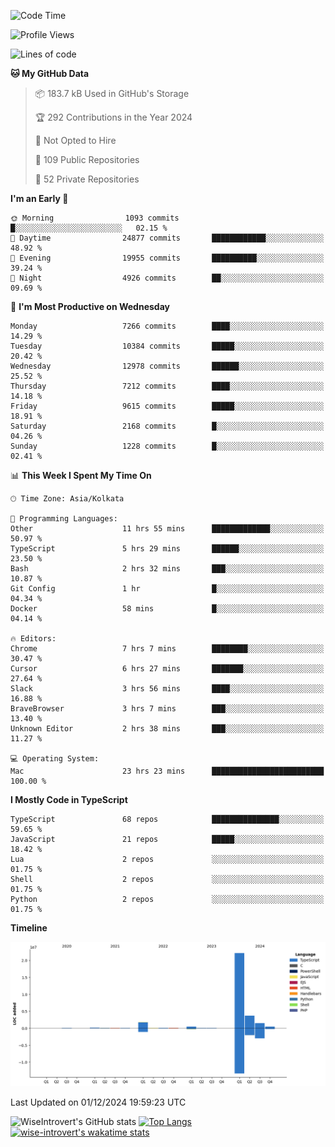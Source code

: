 <!--START_SECTION:waka-->
![Code Time](http://img.shields.io/badge/Code%20Time-1%2C908%20hrs%208%20mins-blue)

![Profile Views](http://img.shields.io/badge/Profile%20Views-1-blue)

![Lines of code](https://img.shields.io/badge/From%20Hello%20World%20I%27ve%20Written-30.8%20million%20lines%20of%20code-blue)

**🐱 My GitHub Data** 

> 📦 183.7 kB Used in GitHub's Storage 
 > 
> 🏆 292 Contributions in the Year 2024
 > 
> 🚫 Not Opted to Hire
 > 
> 📜 109 Public Repositories 
 > 
> 🔑 52 Private Repositories 
 > 
**I'm an Early 🐤** 

```text
🌞 Morning                1093 commits        █░░░░░░░░░░░░░░░░░░░░░░░░   02.15 % 
🌆 Daytime                24877 commits       ████████████░░░░░░░░░░░░░   48.92 % 
🌃 Evening                19955 commits       ██████████░░░░░░░░░░░░░░░   39.24 % 
🌙 Night                  4926 commits        ██░░░░░░░░░░░░░░░░░░░░░░░   09.69 % 
```
📅 **I'm Most Productive on Wednesday** 

```text
Monday                   7266 commits        ████░░░░░░░░░░░░░░░░░░░░░   14.29 % 
Tuesday                  10384 commits       █████░░░░░░░░░░░░░░░░░░░░   20.42 % 
Wednesday                12978 commits       ██████░░░░░░░░░░░░░░░░░░░   25.52 % 
Thursday                 7212 commits        ████░░░░░░░░░░░░░░░░░░░░░   14.18 % 
Friday                   9615 commits        █████░░░░░░░░░░░░░░░░░░░░   18.91 % 
Saturday                 2168 commits        █░░░░░░░░░░░░░░░░░░░░░░░░   04.26 % 
Sunday                   1228 commits        █░░░░░░░░░░░░░░░░░░░░░░░░   02.41 % 
```


📊 **This Week I Spent My Time On** 

```text
🕑︎ Time Zone: Asia/Kolkata

💬 Programming Languages: 
Other                    11 hrs 55 mins      █████████████░░░░░░░░░░░░   50.97 % 
TypeScript               5 hrs 29 mins       ██████░░░░░░░░░░░░░░░░░░░   23.50 % 
Bash                     2 hrs 32 mins       ███░░░░░░░░░░░░░░░░░░░░░░   10.87 % 
Git Config               1 hr                █░░░░░░░░░░░░░░░░░░░░░░░░   04.34 % 
Docker                   58 mins             █░░░░░░░░░░░░░░░░░░░░░░░░   04.14 % 

🔥 Editors: 
Chrome                   7 hrs 7 mins        ████████░░░░░░░░░░░░░░░░░   30.47 % 
Cursor                   6 hrs 27 mins       ███████░░░░░░░░░░░░░░░░░░   27.64 % 
Slack                    3 hrs 56 mins       ████░░░░░░░░░░░░░░░░░░░░░   16.88 % 
BraveBrowser             3 hrs 7 mins        ███░░░░░░░░░░░░░░░░░░░░░░   13.40 % 
Unknown Editor           2 hrs 38 mins       ███░░░░░░░░░░░░░░░░░░░░░░   11.27 % 

💻 Operating System: 
Mac                      23 hrs 23 mins      █████████████████████████   100.00 % 
```

**I Mostly Code in TypeScript** 

```text
TypeScript               68 repos            ███████████████░░░░░░░░░░   59.65 % 
JavaScript               21 repos            █████░░░░░░░░░░░░░░░░░░░░   18.42 % 
Lua                      2 repos             ░░░░░░░░░░░░░░░░░░░░░░░░░   01.75 % 
Shell                    2 repos             ░░░░░░░░░░░░░░░░░░░░░░░░░   01.75 % 
Python                   2 repos             ░░░░░░░░░░░░░░░░░░░░░░░░░   01.75 % 
```



**Timeline**

![Lines of Code chart](https://raw.githubusercontent.com/wise-introvert/wise-introvert/master/assets/bar_graph.png)


 Last Updated on 01/12/2024 19:59:23 UTC
<!--END_SECTION:waka-->

![WiseIntrovert's GitHub stats](https://github-readme-stats.vercel.app/api?username=wise-introvert&count_private=true&show_icons=true)
[![Top Langs](https://github-readme-stats.vercel.app/api/top-langs/?username=wise-introvert&langs_count=10)](https://github.com/anuraghazra/github-readme-stats)
[![wise-introvert's wakatime stats](https://github-readme-stats.vercel.app/api/wakatime?username=wiseintrovert)](https://github.com/anuraghazra/github-readme-stats)

